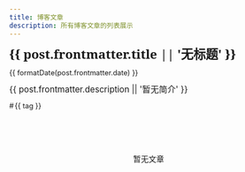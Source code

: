 ```yaml
---
title: 博客文章
description: 所有博客文章的列表展示
---
```


<script setup>
import { data as posts } from './posts.data.js'

const formatDate = (date) => {
  if (!date) return ''
  const d = new Date(date)
  if (isNaN(d.getTime())) return ''
  return d.toLocaleDateString('zh-CN', { year: 'numeric', month: 'long', day: 'numeric' })
}
</script>

<div class="blog-container">
  <!-- <h1 class="page-title">{{ $frontmatter.title }}</h1> -->
  <!-- <p class="page-desc">{{ $frontmatter.description }}</p> -->
  
  <div class="post-list">
    <div v-for="post in posts" :key="post.url" class="post-item">
      <h2 class="post-title">
        <a :href="post.url">{{ post.frontmatter.title || '无标题' }}</a>
      </h2>
      <div class="post-meta">
        <div class="post-date" v-if="post.frontmatter.date">{{ formatDate(post.frontmatter.date) }}</div>
      </div>
      <p class="post-desc">{{ post.frontmatter.description || '暂无简介' }}</p>
      <div class="post-tags" v-if="post.frontmatter.tags">
        <span v-for="tag in post.frontmatter.tags" :key="tag" class="post-tag">{{ tag }}</span>
      </div>
    </div>
  </div>
  
  <div v-if="posts.length === 0" class="no-posts">
    <p>暂无文章</p>
  </div>
</div>

<style>
.blog-container {
  max-width: 900px;
}

.page-title {
  font-size: 2.5rem;
  font-weight: 600;
  margin: 0 0 0.5rem;
  color: var(--vp-c-text-1);
  text-align: left;
  letter-spacing: -0.02em;
}

.page-desc {
  font-size: 1.1rem;
  color: var(--vp-c-text-2);
  text-align: center;
  margin-bottom: 2rem;
}

.post-list {
  display: grid;
  gap: 0.1rem;
}

.post-item {
  /* border-bottom: 1px dashed var(--vp-c-divider); */
  transition: all 0.3s ease;
}

.post-item:hover {
  transform: translateX(4px);
}

.post-title {
  margin: 0 0 0.8rem;
  font-size: 1.4rem;
  line-height: 1.3;
  font-weight: 800;
  font-family: "Noto Serif", "Source Han Serif SC", serif;
}


.post-title a {
  color: var(--vp-c-text-1);
  text-decoration: none;
  font-weight: 800;
  transition: color 0.2s;
}

.post-title a:hover {
  color: var(--vp-c-brand);
}

.post-meta {
  margin-bottom: 0.8rem;
}

.post-date {
  font-size: 0.8rem;
  color: var(--vp-c-text-2);
}

.post-desc {
  margin: 0 0 0.8rem;
  font-size: 0.95rem;
  line-height: 1.25;
  color: var(--vp-c-text-2);
}

.post-tags {
  display: flex;
  flex-wrap: wrap;
  gap: 0.4rem;
}

.post-tag {
  font-size: 0.8rem;
  color: var(--vp-c-brand);
}

.post-tag::before {
  content: "#";
  margin-right: 0.1rem;
}

.no-posts {
  text-align: center;
  padding: 4rem 2rem;
  color: var(--vp-c-text-2);
}

@media (max-width: 640px) {
  .blog-container {
    padding: 1rem;
  }

  .page-title {
    font-size: 2rem;
  }

  .post-title {
    font-size: 1.3rem;
  }

  .post-desc {
    font-size: 0.9rem;
  }
}
</style>